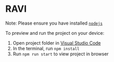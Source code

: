 # RAVI
  
Note: Please ensure you have installed <code><a href="https://nodejs.org/en/download/">nodejs</a></code>
  
To preview and run the project on your device:
1) Open project folder in <a href="https://code.visualstudio.com/download">Visual Studio Code</a>
2) In the terminal, run `npm install`
3) Run `npm run start` to view project in browser
